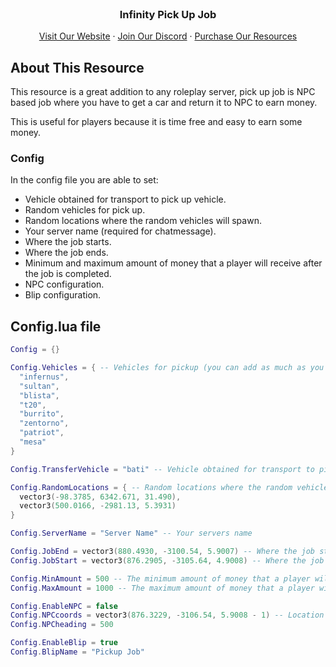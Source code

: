<div id="top"></div>

<br />
<div align="center">

  <h3 align="center">Infinity Pick Up Job</h3>

  <p align="center">
    <a href="http://infinity-devt.com">Visit Our Website</a>
    ·
    <a href="https://discord.gg/WRknrjMZAS">Join Our Discord</a>
    ·
    <a href="https://infinitydevelopment.tebex.io">Purchase Our Resources</a>
  </p>
</div>

## About This Resource

This resource is a great addition to any roleplay server, pick up job is NPC based job where you have to get a car and return it to NPC to earn money.

This is useful for players because it is time free and easy to earn some money.

### Config

In the config file you are able to set:

* Vehicle obtained for transport to pick up vehicle.
* Random vehicles for pick up.
* Random locations where the random vehicles will spawn.
* Your server name (required for chatmessage).
* Where the job starts.
* Where the job ends.
* Minimum and maximum amount of money that a player will receive after the job is completed.
* NPC configuration.
* Blip configuration.

## Config.lua file

```lua
Config = {}

Config.Vehicles = { -- Vehicles for pickup (you can add as much as you want)
  "infernus",
  "sultan", 
  "blista",
  "t20",
  "burrito",
  "zentorno",
  "patriot",
  "mesa"
}

Config.TransferVehicle = "bati" -- Vehicle obtained for transport to pick-up vehicles

Config.RandomLocations = { -- Random locations where the random vehicles will spawn (you can add as much as you want)
  vector3(-98.3785, 6342.671, 31.490),
  vector3(500.0166, -2981.13, 5.3931)
}

Config.ServerName = "Server Name" -- Your servers name

Config.JobEnd = vector3(880.4930, -3100.54, 5.9007) -- Where the job starts
Config.JobStart = vector3(876.2905, -3105.64, 4.9008) -- Where the job starts

Config.MinAmount = 500 -- The minimum amount of money that a player will receive after the job is completed
Config.MaxAmount = 1000 -- The maximum amount of money that a player will receive after the job is completed

Config.EnableNPC = false
Config.NPCcoords = vector3(876.3229, -3106.54, 5.9008 - 1) -- Location (coords and heading) where the NPC will spawn
Config.NPCheading = 500

Config.EnableBlip = true
Config.BlipName = "Pickup Job"
```

